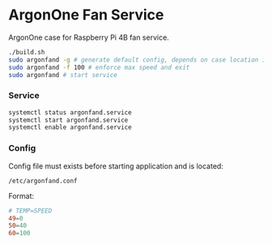 # ArgonOne Fan Service

ArgonOne case for Raspberry Pi 4B fan service.

```bash
./build.sh
sudo argonfand -g # generate default config, depends on case location it should be adjusted
sudo argonfand -f 100 # enforce max speed and exit
sudo argonfand # start service
```

### Service

```bash
systemctl status argonfand.service
systemctl start argonfand.service
systemctl enable argonfand.service
```

### Config

Config file must exists before starting application and is located:

`/etc/argonfand.conf`

Format:

```toml
# TEMP=SPEED
49=0
50=40
60=100
```
